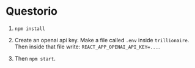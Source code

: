 # Questorio

1. `npm install`

2. Create an openai api key. Make a file called `.env` inside `trillionaire`. Then inside that file write:
`REACT_APP_OPENAI_API_KEY=...`.

3. Then `npm start`.
